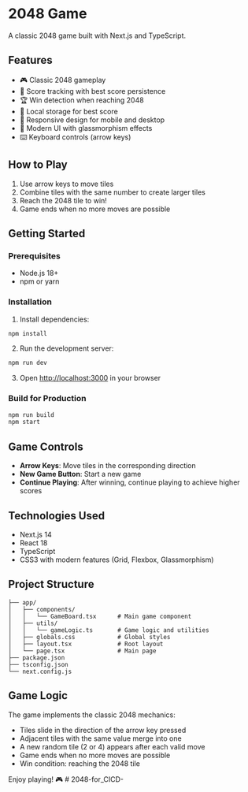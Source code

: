 # 2048 Game

A classic 2048 game built with Next.js and TypeScript.

## Features

- 🎮 Classic 2048 gameplay
- 🎯 Score tracking with best score persistence
- 🏆 Win detection when reaching 2048
- 💾 Local storage for best score
- 📱 Responsive design for mobile and desktop
- 🎨 Modern UI with glassmorphism effects
- ⌨️ Keyboard controls (arrow keys)

## How to Play

1. Use arrow keys to move tiles
2. Combine tiles with the same number to create larger tiles
3. Reach the 2048 tile to win!
4. Game ends when no more moves are possible

## Getting Started

### Prerequisites

- Node.js 18+ 
- npm or yarn

### Installation

1. Install dependencies:
```bash
npm install
```

2. Run the development server:
```bash
npm run dev
```

3. Open [http://localhost:3000](http://localhost:3000) in your browser

### Build for Production

```bash
npm run build
npm start
```

## Game Controls

- **Arrow Keys**: Move tiles in the corresponding direction
- **New Game Button**: Start a new game
- **Continue Playing**: After winning, continue playing to achieve higher scores

## Technologies Used

- Next.js 14
- React 18
- TypeScript
- CSS3 with modern features (Grid, Flexbox, Glassmorphism)

## Project Structure

```
├── app/
│   ├── components/
│   │   └── GameBoard.tsx      # Main game component
│   ├── utils/
│   │   └── gameLogic.ts       # Game logic and utilities
│   ├── globals.css            # Global styles
│   ├── layout.tsx             # Root layout
│   └── page.tsx               # Main page
├── package.json
├── tsconfig.json
└── next.config.js
```

## Game Logic

The game implements the classic 2048 mechanics:
- Tiles slide in the direction of the arrow key pressed
- Adjacent tiles with the same value merge into one
- A new random tile (2 or 4) appears after each valid move
- Game ends when no more moves are possible
- Win condition: reaching the 2048 tile

Enjoy playing! 🎮 #   2 0 4 8 - f o r _ C I C D -  
 